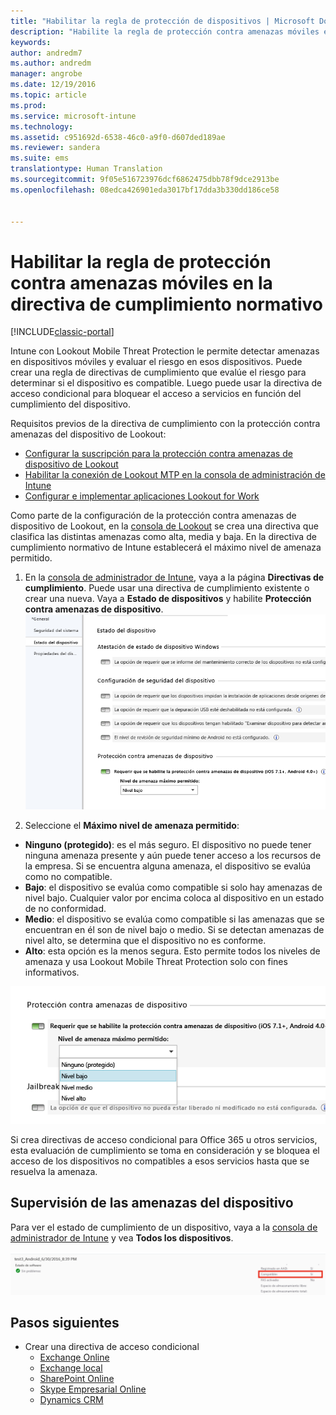 ```yaml
---
title: "Habilitar la regla de protección de dispositivos | Microsoft Docs"
description: "Habilite la regla de protección contra amenazas móviles en la directiva de cumplimiento normativo del dispositivo."
keywords: 
author: andredm7
ms.author: andredm
manager: angrobe
ms.date: 12/19/2016
ms.topic: article
ms.prod: 
ms.service: microsoft-intune
ms.technology: 
ms.assetid: c951692d-6538-46c0-a9f0-d607ded189ae
ms.reviewer: sandera
ms.suite: ems
translationtype: Human Translation
ms.sourcegitcommit: 9f05e516723976dcf6862475dbb78f9dce2913be
ms.openlocfilehash: 08edca426901eda3017bf17dda3b330dd186ce58


---
```


# <a name="enable-device-threat-protection-rule-in-the-compliance-policy"></a>Habilitar la regla de protección contra amenazas móviles en la directiva de cumplimiento normativo

[!INCLUDE[classic-portal](../includes/classic-portal.md)]

Intune con Lookout Mobile Threat Protection le permite detectar amenazas en dispositivos móviles y evaluar el riesgo en esos dispositivos. Puede crear una regla de directivas de cumplimiento que evalúe el riesgo para determinar si el dispositivo es compatible. Luego puede usar la directiva de acceso condicional para bloquear el acceso a servicios en función del cumplimiento del dispositivo.

Requisitos previos de la directiva de cumplimiento con la protección contra amenazas del dispositivo de Lookout:

- [Configurar la suscripción para la protección contra amenazas de dispositivo de Lookout](set-up-your-subscription-with-lookout-mtp.md)
- [Habilitar la conexión de Lookout MTP en la consola de administración de Intune](enable-lookout-mtp-connection-in-intune.md)
- [Configurar e implementar aplicaciones Lookout for Work](configure-and-deploy-lookout-for-work-apps.md)

Como parte de la configuración de la protección contra amenazas de dispositivo de Lookout, en la [consola de Lookout](https://aad.lookout.com) se crea una directiva que clasifica las distintas amenazas como alta, media y baja. En la directiva de cumplimiento normativo de Intune establecerá el máximo nivel de amenaza permitido.

1. En la [consola de administrador de Intune](https://manage.microsoft.com), vaya a la página **Directivas de cumplimiento**. Puede usar una directiva de cumplimiento existente o crear una nueva. Vaya a **Estado de dispositivos** y habilite **Protección contra amenazas de dispositivo**.
  ![captura de pantalla que muestra el valor de la regla de protección contra amenazas de dispositivo](../media/mtp/mtp-compliance-policy-rule.png)

2. Seleccione el **Máximo nivel de amenaza permitido**:
  * **Ninguno (protegido)**: es el más seguro.  El dispositivo no puede tener ninguna amenaza presente y aún puede tener acceso a los recursos de la empresa.  Si se encuentra alguna amenaza, el dispositivo se evalúa como no compatible.  
  * **Bajo**: el dispositivo se evalúa como compatible si solo hay amenazas de nivel bajo. Cualquier valor por encima coloca al dispositivo en un estado de no conformidad.
  * **Medio**: el dispositivo se evalúa como compatible si las amenazas que se encuentran en él son de nivel bajo o medio. Si se detectan amenazas de nivel alto, se determina que el dispositivo no es conforme.
  * **Alto**: esta opción es la menos segura. Esto permite todos los niveles de amenaza y usa Lookout Mobile Threat Protection solo con fines informativos.

![captura de pantalla que muestra la opción de nivel de amenaza del valor de la regla de protección contra amenazas de dispositivo](../media/mtp/mtp-compliance-policy-setting.png)

Si crea directivas de acceso condicional para Office 365 u otros servicios, esta evaluación de cumplimiento se toma en consideración y se bloquea el acceso de los dispositivos no compatibles a esos servicios hasta que se resuelva la amenaza.

## <a name="monitor-device-threats"></a>Supervisión de las amenazas del dispositivo
Para ver el estado de cumplimiento de un dispositivo, vaya a la [consola de administrador de Intune](https://manage.microsoft.com) y vea **Todos los dispositivos**.

![captura de pantalla de la página de dispositivos de la consola de administración de Intune que muestra el estado de cumplimiento normativo de un dispositivo](../media/mtp/mtp-device-status-intune-console.png)

## <a name="next-steps"></a>Pasos siguientes
* Crear una directiva de acceso condicional
  * [Exchange Online](restrict-access-to-exchange-online-with-microsoft-intune.md)
  * [Exchange local](restrict-access-to-exchange-onpremises-with-microsoft-intune.md)
  * [SharePoint Online](restrict-access-to-sharepoint-online-with-microsoft-intune.md)
  * [Skype Empresarial Online](restrict-access-to-skype-for-business-online-with-microsoft-intune.md)
  * [Dynamics CRM](restrict-access-to-dynamics-crm-online-with-microsoft-intune.md)



<!--HONumber=Jan17_HO4-->


